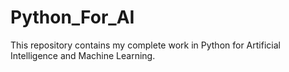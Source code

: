 # Python_For_AI
This repository contains my complete work in Python for Artificial Intelligence and Machine Learning.
